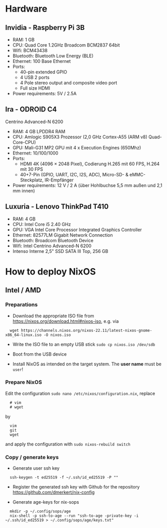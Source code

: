 # Hardware

## Invidia - Raspberry Pi 3B

* RAM: 1 GB
* CPU: Quad Core 1.2GHz Broadcom BCM2837 64bit
* Wifi: BCM43438
* Bluetooth: Bluetooth Low Energy (BLE)
* Ethernet: 100 Base Ethernet
* Ports:
  * 40-pin extended GPIO
  * 4 USB 2 ports
  * 4 Pole stereo output and composite video port
  * Full size HDMI
* Power requirements: 5V / 2.5A

## Ira - ODROID C4
Centrino Advanced-N 6200
* RAM: 4 GB LPDDR4 RAM
* CPU: Amlogic S905X3 Prozessor (2,0 GHz Cortex-A55 (ARM v8) Quad-Core-CPU)
* GPU: Mali-G31 MP2 GPU mit 4 x Execution Engines (650Mhz)
* Ethernet: 10/100/1000
* Ports:
  * HDMI 4K (4096 × 2048 Pixel), Codierung H.265 mit 60 FPS, H.264 mit 30 FPS
  * 40+7-Pin (GPIO, UART, I2C, I2S, ADC), Micro-SD- & eMMC-Steckplatz, IR-Empfänger
* Power requirements: 12 V / 2 A (über Hohlbuchse 5,5 mm außen und 2,1 mm innen)

## Luxuria - Lenovo ThinkPad T410

* RAM: 4 GB
* CPU: Intel Core i5 2.40 GHz
* GPU: VGA Intel Core Processor Integrated Graphics Controller
* Ethernet: 82577LM Gigabit Network Connection
* Bluetooth: Broadcom Bluetooth Device
* Wifi: Intel Centrino Advanced-N 6200
* Intenso Interne 2,5" SSD SATA III Top, 256 GB

# How to deploy NixOS

## Intel / AMD

### Preparations

* Download the appropriate ISO file from https://nixos.org/download.html#nixos-iso, e.g. via
```Shell
  wget https://channels.nixos.org/nixos-22.11/latest-nixos-gnome-x86_64-linux.iso -O nixos.iso
```

* Write the ISO file to an empty USB stick `sudo cp nixos.iso /dev/sdb`

* Boot from the USB device

* Install NixOS as intended on the target system. The **user name** must be `user`!

### Prepare NixOS

Edit the configuration `sudo nano /etc/nixos/configuration.nix`, replace
```
  # vim
  # wget
```
by
```
  vim
  git
  wget
```
and apply the configuration with `sudo nixos-rebuild switch`

### Copy / generate keys

* Generate user ssh key
```Shell
  ssh-keygen -t ed25519 -f ~/.ssh/id_ed25519 -P ""
```

* Register the generated ssh key with Github for the repository https://github.com/dmerkert/nix-config

* Generate age-keys for nix-sops
```
  mkdir -p ~/.config/sops/age
  nix-shell -p ssh-to-age --run "ssh-to-age -private-key -i ~/.ssh/id_ed25519 > ~/.config/sops/age/keys.txt"
```
